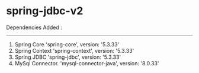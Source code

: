 # spring-jdbc-v2

Dependencies Added : 
____________________

1. Spring Core
	'spring-core', version: '5.3.33'
2. Spring Context
	'spring-context', version: '5.3.33'
3. Spring JDBC
	'spring-jdbc', version: '5.3.33'
4. MySql Connector.
	'mysql-connector-java', version: '8.0.33'
